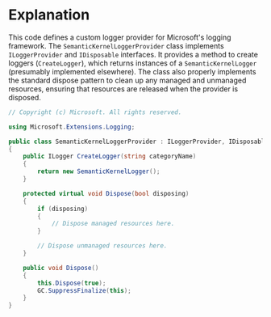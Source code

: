 # Explanation
This code defines a custom logger provider for Microsoft's logging framework. The `SemanticKernelLoggerProvider` class implements `ILoggerProvider` and `IDisposable` interfaces. It provides a method to create loggers (`CreateLogger`), which returns instances of a `SemanticKernelLogger` (presumably implemented elsewhere). The class also properly implements the standard dispose pattern to clean up any managed and unmanaged resources, ensuring that resources are released when the provider is disposed.

```csharp
// Copyright (c) Microsoft. All rights reserved.

using Microsoft.Extensions.Logging;

public class SemanticKernelLoggerProvider : ILoggerProvider, IDisposable
{
    public ILogger CreateLogger(string categoryName)
    {
        return new SemanticKernelLogger();
    }

    protected virtual void Dispose(bool disposing)
    {
        if (disposing)
        {
            // Dispose managed resources here.
        }

        // Dispose unmanaged resources here.
    }

    public void Dispose()
    {
        this.Dispose(true);
        GC.SuppressFinalize(this);
    }
}
```